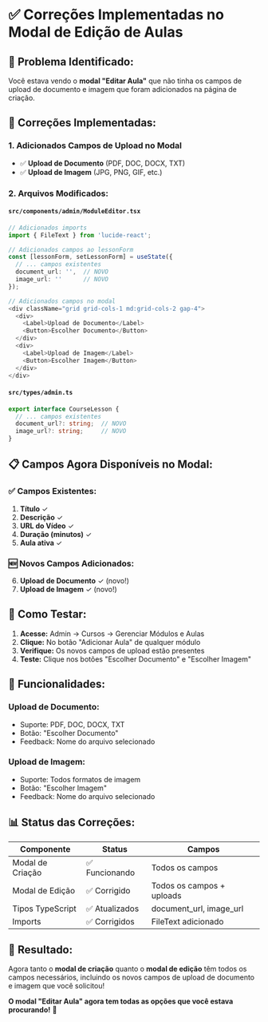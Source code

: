 # ✅ Correções Implementadas no Modal de Edição de Aulas

## 🎯 **Problema Identificado:**
Você estava vendo o **modal "Editar Aula"** que não tinha os campos de upload de documento e imagem que foram adicionados na página de criação.

## 🔧 **Correções Implementadas:**

### 1. **Adicionados Campos de Upload no Modal**
- ✅ **Upload de Documento** (PDF, DOC, DOCX, TXT)
- ✅ **Upload de Imagem** (JPG, PNG, GIF, etc.)

### 2. **Arquivos Modificados:**

#### `src/components/admin/ModuleEditor.tsx`
```typescript
// Adicionados imports
import { FileText } from 'lucide-react';

// Adicionados campos ao lessonForm
const [lessonForm, setLessonForm] = useState({
  // ... campos existentes
  document_url: '',  // NOVO
  image_url: ''      // NOVO
});

// Adicionados campos no modal
<div className="grid grid-cols-1 md:grid-cols-2 gap-4">
  <div>
    <Label>Upload de Documento</Label>
    <Button>Escolher Documento</Button>
  </div>
  <div>
    <Label>Upload de Imagem</Label>
    <Button>Escolher Imagem</Button>
  </div>
</div>
```

#### `src/types/admin.ts`
```typescript
export interface CourseLesson {
  // ... campos existentes
  document_url?: string;  // NOVO
  image_url?: string;     // NOVO
}
```

## 📋 **Campos Agora Disponíveis no Modal:**

### ✅ **Campos Existentes:**
1. **Título** ✓
2. **Descrição** ✓
3. **URL do Vídeo** ✓
4. **Duração (minutos)** ✓
5. **Aula ativa** ✓

### 🆕 **Novos Campos Adicionados:**
6. **Upload de Documento** ✓ (novo!)
7. **Upload de Imagem** ✓ (novo!)

## 🎯 **Como Testar:**

1. **Acesse:** Admin → Cursos → Gerenciar Módulos e Aulas
2. **Clique:** No botão "Adicionar Aula" de qualquer módulo
3. **Verifique:** Os novos campos de upload estão presentes
4. **Teste:** Clique nos botões "Escolher Documento" e "Escolher Imagem"

## 🔄 **Funcionalidades:**

### **Upload de Documento:**
- Suporte: PDF, DOC, DOCX, TXT
- Botão: "Escolher Documento"
- Feedback: Nome do arquivo selecionado

### **Upload de Imagem:**
- Suporte: Todos formatos de imagem
- Botão: "Escolher Imagem" 
- Feedback: Nome do arquivo selecionado

## 📊 **Status das Correções:**

| Componente | Status | Campos |
|------------|--------|--------|
| Modal de Criação | ✅ Funcionando | Todos os campos |
| Modal de Edição | ✅ Corrigido | Todos os campos + uploads |
| Tipos TypeScript | ✅ Atualizados | document_url, image_url |
| Imports | ✅ Corrigidos | FileText adicionado |

## 🎉 **Resultado:**

Agora tanto o **modal de criação** quanto o **modal de edição** têm todos os campos necessários, incluindo os novos campos de upload de documento e imagem que você solicitou!

**O modal "Editar Aula" agora tem todas as opções que você estava procurando!** 🚀 